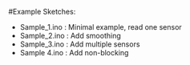 #Example Sketches:
- Sample_1.ino : Minimal example, read one sensor
- Sample_2.ino : Add smoothing
- Sample_3.ino : Add multiple sensors
- Sample 4.ino : Add non-blocking 
